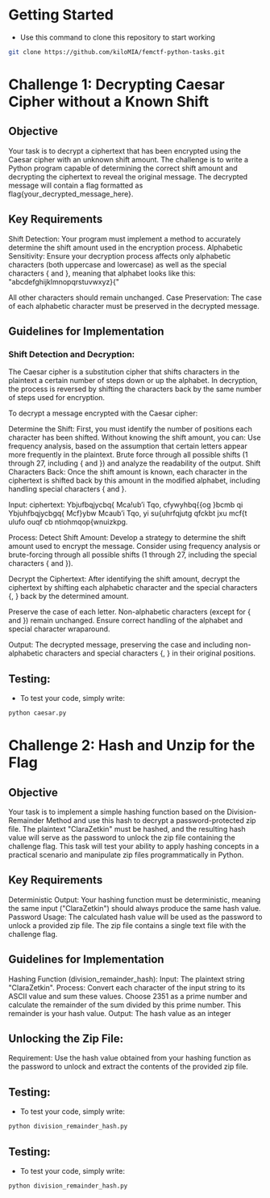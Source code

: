 # Getting Started
- Use this command to clone this repository to start working
```bash
git clone https://github.com/kiloMIA/femctf-python-tasks.git
```
# Challenge 1: Decrypting Caesar Cipher without a Known Shift
## Objective

Your task is to decrypt a ciphertext that has been encrypted using the Caesar cipher with an unknown shift amount. The challenge is to write a Python program capable of determining the correct shift amount and decrypting the ciphertext to reveal the original message. The decrypted message will contain a flag formatted as flag{your_decrypted_message_here}.
## Key Requirements

Shift Detection: Your program must implement a method to accurately determine the shift amount used in the encryption process.
Alphabetic Sensitivity: Ensure your decryption process affects only alphabetic characters (both uppercase and lowercase) as well as the special characters { and }, meaning that alphabet looks like this: "abcdefghijklmnopqrstuvwxyz}{"
    
All other characters should remain unchanged.
Case Preservation: The case of each alphabetic character must be preserved in the decrypted message.

## Guidelines for Implementation
### Shift Detection and Decryption:
The Caesar cipher is a substitution cipher that shifts characters in the plaintext a certain number of steps down or up the alphabet. In decryption, the process is reversed by shifting the characters back by the same number of steps used for encryption.

To decrypt a message encrypted with the Caesar cipher:

Determine the Shift: First, you must identify the number of positions each character has been shifted. Without knowing the shift amount, you can:
    Use frequency analysis, based on the assumption that certain letters appear more frequently in the plaintext.
    Brute force through all possible shifts (1 through 27, including { and }) and analyze the readability of the output.
Shift Characters Back: Once the shift amount is known, each character in the ciphertext is shifted back by this amount in the modified alphabet, including handling special characters { and }.
    
Input:
ciphertext: Ybjufbqjycbq{ Mca!ub’i Tqo, cfywyhbq{{og }bcmb qi Ybjuhfbqjycbgq{ Mcf}ybw Mcaub’i Tqo, yi su{uhrfqjutg qfckbt jxu mcf{t ulufo ouqf cb ntiohmqop{wnuizkpg.

Process:
Detect Shift Amount: Develop a strategy to determine the shift amount used to encrypt the message. Consider using frequency analysis or brute-forcing through all possible shifts (1 through 27, including the special characters { and }).

Decrypt the Ciphertext: After identifying the shift amount, decrypt the ciphertext by shifting each alphabetic character and the special characters {, } back by the determined amount.

Preserve the case of each letter.
Non-alphabetic characters (except for { and }) remain unchanged.
Ensure correct handling of the alphabet and special character wraparound.

Output: The decrypted message, preserving the case and including non-alphabetic characters and special characters {, } in their original positions.

## Testing: 
- To test your code, simply write:  
```bash
python caesar.py
```

# Challenge 2: Hash and Unzip for the Flag

## Objective

Your task is to implement a simple hashing function based on the Division-Remainder Method and use this hash to decrypt a password-protected zip file. The plaintext "ClaraZetkin" must be hashed, and the resulting hash value will serve as the password to unlock the zip file containing the challenge flag. This task will test your ability to apply hashing concepts in a practical scenario and manipulate zip files programmatically in Python.

## Key Requirements

Deterministic Output: Your hashing function must be deterministic, meaning the same input ("ClaraZetkin") should always produce the same hash value.
Password Usage: The calculated hash value will be used as the password to unlock a provided zip file. The zip file contains a single text file with the challenge flag.

## Guidelines for Implementation
Hashing Function (division_remainder_hash):
Input: The plaintext string "ClaraZetkin".
Process:
    Convert each character of the input string to its ASCII value and sum these values.
    Choose 2351 as a prime number and calculate the remainder of the sum divided by this prime number. This remainder is your hash value.
Output: The hash value as an integer

## Unlocking the Zip File:
Requirement: Use the hash value obtained from your hashing function as the password to unlock and extract the contents of the provided zip file.

## Testing: 
- To test your code, simply write:  
```bash
python division_remainder_hash.py
```
## Testing:
- To test your code, simply write:  
```bash
python division_remainder_hash.py
```
